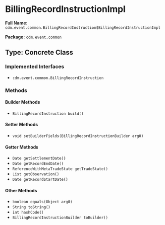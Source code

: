 # BillingRecordInstructionImpl

**Full Name:** `cdm.event.common.BillingRecordInstruction$BillingRecordInstructionImpl`

**Package:** `cdm.event.common`

## Type: Concrete Class

### Implemented Interfaces

- `cdm.event.common.BillingRecordInstruction`

### Methods

#### Builder Methods

- `BillingRecordInstruction build()`

#### Setter Methods

- `void setBuilderFields(BillingRecordInstructionBuilder arg0)`

#### Getter Methods

- `Date getSettlementDate()`
- `Date getRecordEndDate()`
- `ReferenceWithMetaTradeState getTradeState()`
- `List getObservation()`
- `Date getRecordStartDate()`

#### Other Methods

- `boolean equals(Object arg0)`
- `String toString()`
- `int hashCode()`
- `BillingRecordInstructionBuilder toBuilder()`

